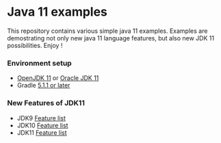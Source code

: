 # Java 11 examples

This repository contains various simple java 11 examples.
Examples are demostrating not only new java 11 language features, 
but also new JDK 11 possibilities. 
Enjoy !

### Environment setup
* [OpenJDK 11](https://jdk.java.net/11/) or [Oracle JDK 11](https://www.oracle.com/technetwork/java/javase/downloads/jdk11-downloads-5066655.html)
* Gradle [5.1.1 or later](https://gradle.org/install/)

### New Features of JDK11
* JDK9 [Feature list](https://openjdk.java.net/projects/jdk9/)
* JDK10 [Feature list](https://openjdk.java.net/projects/jdk/10/)
* JDK11 [Feature list](https://openjdk.java.net/projects/jdk/11/) 

